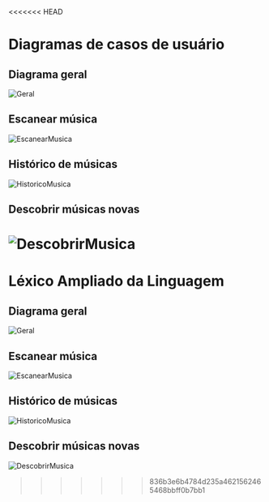<<<<<<< HEAD
# Diagramas de casos de usuário

## Diagrama geral
![Geral](https://github.com/Requisitos-de-Software/2019.2-Shazam/blob/master/docs/assets/img/DCU/DCU_geral.png)

## Escanear música
![EscanearMusica](https://github.com/Requisitos-de-Software/2019.2-Shazam/blob/master/docs/assets/img/DCU/DCU_escanear.png)

## Histórico de músicas
![HistoricoMusica](https://github.com/Requisitos-de-Software/2019.2-Shazam/blob/master/docs/assets/img/DCU/DCU_historico.png)

## Descobrir músicas novas
![DescobrirMusica](https://github.com/Requisitos-de-Software/2019.2-Shazam/blob/master/docs/assets/img/DCU/DCU_descobrir.png)
=======
# Léxico Ampliado da Linguagem

## Diagrama geral
![Geral](https:///raw.githubusercontent.com/Requisitos-de-Software/2019.2-Shazam/master/docs/assets/img/DCU/DCU_geral.png)

## Escanear música
![EscanearMusica](https:///raw.githubusercontent.com/Requisitos-de-Software/2019.2-Shazam/master/docs/assets/img/DCU/DCU_escanear.png)

## Histórico de músicas
![HistoricoMusica](https:///raw.githubusercontent.com/Requisitos-de-Software/2019.2-Shazam/master/docs/assets/img/DCU/DCU_historico.png)

## Descobrir músicas novas
![DescobrirMusica](https:///raw.githubusercontent.com/Requisitos-de-Software/2019.2-Shazam/master/docs/assets/img/DCU/DCU_descobrir.png)
>>>>>>> 836b3e6b4784d235a4621562465468bbff0b7bb1
